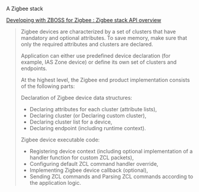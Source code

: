 
A Zigbee stack


[Developing with ZBOSS for Zigbee : Zigbee stack API overview](https://developer.nordicsemi.com/nRF_Connect_SDK/doc/zboss/3.11.1.0/using_zigbee__z_c_l.html#zigbee_device_imp)

> Zigbee devices are characterized by a set of clusters that have mandatory and optional attributes. To save memory, make sure that only the required attributes and clusters are declared.
>
> Application can either use predefined device declaration (for example, IAS Zone device) or define its own set of clusters and endpoints.
>
> At the highest level, the Zigbee end product implementation consists of the following parts:
>
> Declaration of Zigbee device data structures:
> - Declaring attributes for each cluster (attribute lists),
> - Declaring cluster (or Declaring custom cluster),
> - Declaring cluster list for a device,
> - Declaring endpoint (including runtime context).
>
> Zigbee device executable code:
> - Registering device context (including optional implementation of a handler function for custom ZCL packets),
> - Configuring default ZCL command handler override,
> - Implementing Zigbee device callback (optional),
> - Sending ZCL commands and Parsing ZCL commands according to the application logic.
>